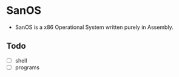 # SanOS
- SanOS is a x86 Operational System written purely in Assembly.

## Todo
- [ ] shell
- [ ] programs